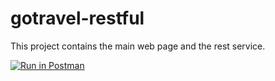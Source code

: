 # gotravel-restful

This project contains the main web page and the rest service.

[![Run in Postman](https://run.pstmn.io/button.svg)](https://app.getpostman.com/run-collection/75a8deb5b81e4154a637)